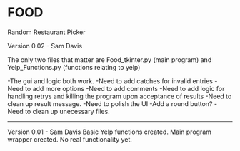# FOOD
Random Restaurant Picker


Version 0.02 - Sam Davis

The only two files that matter are Food_tkinter.py (main program) and Yelp_Functions.py (functions relating to yelp)

-The gui and logic both work.
-Need to add catches for invalid entries
-Need to add more options
-Need to add comments
-Need to add logic for handling retrys and killing the program upon acceptance of results
-Need to clean up result message.
-Need to polish the UI
-Add a round button?
-Need to clean up unecessary files.

------
Version 0.01 - Sam Davis
Basic Yelp functions created. Main program wrapper created. No real functionality yet.
